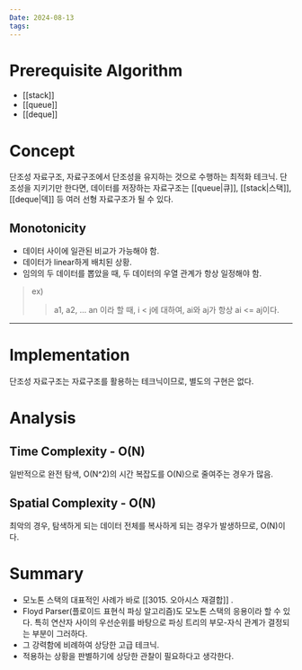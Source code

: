 ```yaml
---
Date: 2024-08-13
tags:
---
```

# Prerequisite Algorithm
- [[stack]]
- [[queue]]
- [[deque]]
# Concept
단조성 자료구조, 자료구조에서 단조성을 유지하는 것으로 수행하는 최적화 테크닉. 단조성을 지키기만 한다면, 데이터를 저장하는 자료구조는 [[queue|큐]], [[stack|스택]], [[deque|덱]] 등 여러 선형 자료구조가 될 수 있다.
## Monotonicity
- 데이터 사이에 일관된 비교가 가능해야 함.
-  데이터가 linear하게 배치된 상황.
- 임의의 두 데이터를 뽑았을 때, 두 데이터의 우열 관계가 항상 일정해야 함.

>ex)
>> a1, a2, ... an 이라 할 때, i < j에 대하여, ai와 aj가 항상 ai <= aj이다.

---
# Implementation

단조성 자료구조는 자료구조를 활용하는 테크닉이므로, 별도의 구현은 없다.
# Analysis

## Time Complexity - O(N)
일반적으로 완전 탐색, O(N^2)의 시간 복잡도를 O(N)으로 줄여주는 경우가 많음.

## Spatial Complexity - O(N)
최악의 경우, 탐색하게 되는 데이터 전체를 복사하게 되는 경우가 발생하므로, O(N)이다.

# Summary
- 모노톤 스택의 대표적인 사례가 바로 [[3015. 오아시스 재결합]] .
- Floyd Parser(플로이드 표현식 파싱 알고리즘)도 모노톤 스택의 응용이라 할 수 있다. 특히 연산자 사이의 우선순위를 바탕으로 파싱 트리의 부모-자식 관계가 결정되는 부분이 그러하다.
-  그 강력함에 비례하여 상당한 고급 테크닉.
- 적용하는 상황을 판별하기에 상당한 관찰이 필요하다고 생각한다.